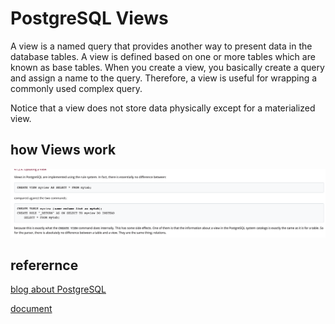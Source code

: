 # PostgreSQL Views

A view is a named query that provides another way to present data in the database tables. A view is defined based on one or more tables which are known as base tables. When you create a view, you basically create a query and assign a name to the query. Therefore, a view is useful for wrapping a commonly used complex query.

Notice that a view does not store data physically except for a materialized view.

## how Views work

![20](../../Image/database/20.png)

## referernce

[blog about PostgreSQL](https://www.postgresqltutorial.com/postgresql-views/)

[document](https://www.postgresql.org/docs/current/rules-views.html)
